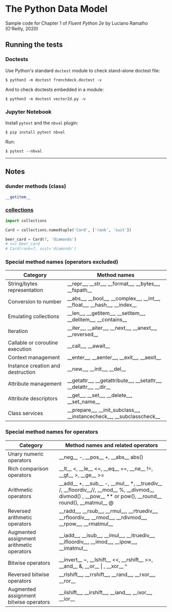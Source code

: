 # The Python Data Model

Sample code for Chapter 1 of _Fluent Python 2e_ by Luciano Ramalho (O'Reilly, 2020)

## Running the tests

### Doctests

Use Python's standard `doctest` module to check stand-alone doctest file:

    $ python3 -m doctest frenchdeck.doctest -v

And to check doctests embedded in a module:

    $ python3 -m doctest vector2d.py -v

### Jupyter Notebook

Install `pytest` and the `nbval` plugin:

    $ pip install pytest nbval

Run:

    $ pytest --nbval

---

## Notes

### dunder methods (class)

```python
__getitem__
```

### [collections](https://docs.python.org/3/library/collections.html#)

```python
import collections

Card = collections.namedtuple('Card', ['rank', 'suit'])

beer_card = Card(7, 'diamonds')
# >>> beer_card
# Card(rank=7, suit='diamonds')
```

### Special method names (operators excluded)

| Category                          | Method names                                                                                        |
| --------------------------------- | --------------------------------------------------------------------------------------------------- |
| String/bytes representation       | \_\_repr\_\_, \_\_str\_\_, \_\_format\_\_, \_\_bytes\_\_, \_\_fspath\_\_                            |
| Conversion to number              | \_\_abs\_\_, \_\_bool\_\_, \_\_complex\_\_, \_\_int\_\_, \_\_float\_\_, \_\_hash\_\_, \_\_index\_\_ |
| Emulating collections             | \_\_len\_\_, \_\_getitem\_\_, \_\_setitem\_\_, \_\_delitem\_\_, \_\_contains\_\_                    |
| Iteration                         | \_\_iter\_\_, \_\_aiter\_\_, \_\_next\_\_, \_\_anext\_\_, \_\_reversed\_\_                          |
| Callable or coroutine execution   | \_\_call\_\_, \_\_await\_\_                                                                         |
| Context management                | \_\_enter\_\_, \_\_aenter\_\_, \_\_exit\_\_, \_\_aexit\_\_                                          |
| Instance creation and destruction | \_\_new\_\_, \_\_init\_\_, \_\_del\_\_                                                              |
| Attribute management              | \_\_getattr\_\_, \_\_getattribute\_\_, \_\_setattr\_\_, \_\_delattr\_\_, \_\_dir\_\_                |
| Attribute descriptors             | \_\_get\_\_, \_\_set\_\_, \_\_delete\_\_, \_\_set_name\_\_                                          |
| Class services                    | \_\_prepare\_\_, \_\_init_subclass\_\_, \_\_instancecheck\_\_, \_\_subclasscheck\_\_                |

### Special method names for operators

| Category                                  | Method names and related operators                                                                                                                                                               |
| ----------------------------------------- | ------------------------------------------------------------------------------------------------------------------------------------------------------------------------------------------------ |
| Unary numeric operators                   | \_\_neg\_\_ -, \_\_pos\_\_ +, \_\_abs\_\_ abs()                                                                                                                                                  |
| Rich comparison operators                 | \_\_lt\_\_ <, \_\_le\_\_ <=, \_\_eq\_\_ ==, \_\_ne\_\_ !=, \_\_gt\_\_ >, \_\_ge\_\_ >=                                                                                                           |
| Arithmetic operators                      | \_\_add\_\_ +, \_\_sub\_\_ -, \_\_mul\_\_ \*, \_\_truediv\_\_ /, \_\_floordiv\_\_//, \_\_mod\_\_ %, \_\_divmod\_\_ divmod() , \_\_pow\_\_ \*\* or pow(), \_\_round\_\_ round(), \_\_matmul\_\_ @ |
| Reversed arithmetic operators             | \_\_radd\_\_, \_\_rsub\_\_, \_\_rmul\_\_, \_\_rtruediv\_\_, \_\_rfloordiv\_\_, \_\_rmod\_\_, \_\_rdivmod\_\_, \_\_rpow\_\_, \_\_rmatmul\_\_                                                      |
| Augmented assignment arithmetic operators | \_\_iadd\_\_, \_\_isub\_\_, \_\_imul\_\_, \_\_itruediv\_\_, \_\_ifloordiv\_\_, \_\_imod\_\_, \_\_ipow\_\_, \_\_imatmul\_\_                                                                       |
| Bitwise operators                         | \_\_invert\_\_ ~, \_\_lshift\_\_ <<, \_\_rshift\_\_ >>, \_\_and\_\_ &, \_\_or\_\_ \| , \_\_xor\_\_ ^                                                                                             |
| Reversed bitwise operators                | \_\_rlshift\_\_, \_\_rrshift\_\_, \_\_rand\_\_, \_\_rxor\_\_, \_\_ror\_\_                                                                                                                        |
| Augmented assignment bitwise operators    | \_\_ilshift\_\_, \_\_irshift\_\_, \_\_iand\_\_, \_\_ixor\_\_, \_\_ior\_\_                                                                                                                        |
